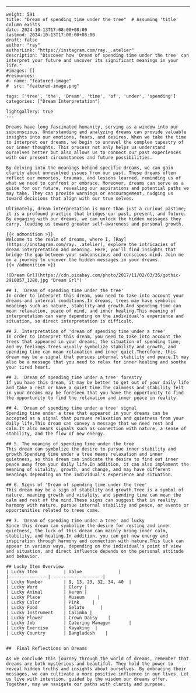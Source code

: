 ---
    weight: 591
    title: "Dream of spending time under the tree"  # Assuming 'title' column exists
    date: 2024-10-13T17:08:00+08:00
    lastmod: 2024-10-13T17:08:00+08:00
    draft: false
    author: "ray"
    authorLink: "https://instagram.com/ray._.atelier"
    description: "Discover how 'Dream of spending time under the tree' can interpret your future and uncover its significant meanings in your life."
    #images: []
    #resources:
    #- name: "featured-image"
    #  src: "featured-image.png"
    
    tags: ['tree', 'the', 'Dream', 'time', 'of', 'under', 'spending']
    categories: ["Dream Interpretation"]
    
    lightgallery: true
    ---
    
    Dreams have long fascinated humanity, serving as a window into our subconscious. Understanding and analyzing dreams can provide valuable insights into our emotions, fears, and desires. When we take the time to interpret our dreams, we begin to unravel the complex tapestry of our inner thoughts. This process not only helps us understand ourselves better but also allows us to connect our past experiences with our present circumstances and future possibilities.
    
    By delving into the meanings behind specific dreams, we can gain clarity about unresolved issues from our past. These dreams often reflect our memories, traumas, and lessons learned, reminding us of what we need to confront or embrace. Moreover, dreams can serve as a guide for our future, revealing our aspirations and potential paths we may take. They can provide warnings or encouragement, nudging us toward decisions that align with our true selves.
    
    Ultimately, dream interpretation is more than just a curious pastime; it is a profound practice that bridges our past, present, and future. By engaging with our dreams, we can unlock the hidden messages they carry, leading us toward greater self-awareness and personal growth.
    
    {{< admonition >}}
    Welcome to the realm of dreams, where I, [Ray](https://instagram.com/ray._.atelier), explore the intricacies of dream interpretation and meaning. Here, you’ll find insights that bridge the gap between your subconscious and conscious mind. Join me on a journey to uncover the hidden messages in your dreams.
    {{< /admonition >}}
    
    ![Dream Grl](https://cdn.pixabay.com/photo/2017/11/02/03/35/gothic-2910057_1280.jpg "Dream Grl")
    
    ## 1. 'Dream of spending time under the tree'
    In order to interpret this dream, you need to take into account your dreams and internal conditions.In dreams, trees may have symbolic meanings such as nature, stability and growth.And spending time can mean relaxation, peace of mind, and inner healing.This meaning of interpretation can vary depending on the individual's experience and situation, so direct interpretation is difficult.
    
    ## 2. Interpretation of 'dream of spending time under a tree'
    In order to interpret this dream, you need to take into account the trees that appeared in your dreams, the situation of spending time, and my feelings.Trees usually symbolize stability and growth, and spending time can mean relaxation and inner quiet.Therefore, this dream may be a signal that pursues internal stability and peace.It may also be a message that you need to relax for inner healing and soothe your tired heart.
    
    ## 3. 'Dream of spending time under a tree' forestry
    If you have this dream, it may be better to get out of your daily life and take a rest or have a quiet time.The calmness and stability felt in your dreams may be foreseen that you have the opportunity to find the opportunity to find the relaxation and inner peace in reality.
    
    ## 4. 'Dream of spending time under a tree' signal
    Spending time under a tree that appeared in your dreams can be accepted as a signal that pursues relaxation and quietness from your daily life.This dream can convey a message that we need rest and calm.It also means signals such as connection with nature, a sense of stability, and the flow of new energy.
    
    ## 5. The meaning of spending time under the tree
    This dream can symbolize the desire to pursue inner stability and growth.Spending time under a tree means relaxation and inner quietness, so this dream can indicate the desire to find out inner peace away from your daily life.In addition, it can also implement the meaning of vitality, growth, and change, and may have different meanings depending on the individual's experience and situation.
    
    ## 6. Signs of 'Dream of spending time under the tree'
    This dream may be a sign of stability and growth.Tree is a symbol of nature, meaning growth and vitality, and spending time can mean the calm and rest of the mind.These signs can suggest that in reality, harmony with nature, pursue internal stability and peace, or events or opportunities related to trees come.
    
    ## 7. 'Dream of spending time under a tree' and lucky
    Since this dream can symbolize the desire for resting and inner quietness, the luck of this dream can mainly bring inner calm, stability, and healing.In addition, you can get new energy and inspiration through harmony and connection with nature.This luck can appear in various ways, depending on the individual's point of view and situation, and direct influence depends on the personal attitude and behavior.
    
    ## Lucky Item Overview
    | Lucky Item          | Value              |
    |---------------|--------------------|
    | Lucky Number        | 9, 13, 23, 32, 34, 40  |
    | Lucky Word          | Glory |
    | Lucky Animal        | Heron |
    | Lucky Place         | Museum     |
    | Lucky Color         | Pink     |
    | Lucky Food          | Gelato      |
    | Lucky Instrument    | Calimba |
    | Lucky Flower        | Crown Daisy    |
    | Lucky Job           | Catering Manager       |
    | Lucky Exercise      | Kayaking  |
    | Lucky Country       | Bangladesh    |
    
    
    ##  Final Reflections on Dreams
    
    As we conclude this journey through the world of dreams, remember that dreams are both mysterious and beautiful. They hold the power to reveal hidden truths and insights about ourselves. By embracing their messages, we can cultivate a more positive influence in our lives. Let us live with intention, guided by the wisdom our dreams offer. Together, may we navigate our paths with clarity and purpose.
    